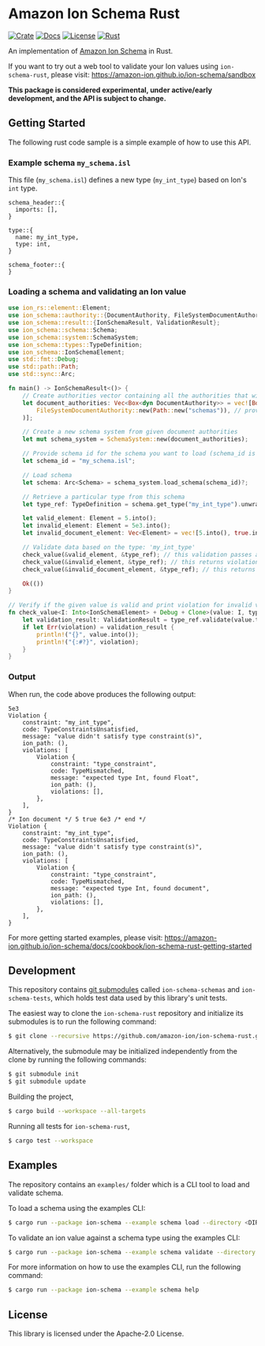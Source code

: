 # Amazon Ion Schema Rust
[![Crate](https://img.shields.io/crates/v/ion-schema.svg)](https://crates.io/crates/ion-schema)
[![Docs](https://docs.rs/ion-schema/badge.svg)](https://docs.rs/ion-schema/latest/ion_schema/)
[![License](https://img.shields.io/hexpm/l/plug.svg)](https://github.com/amazon-ion/ion-schema-rust/blob/main/LICENSE)
[![Rust](https://github.com/amazon-ion/ion-schema-rust/workflows/CI%20Build/badge.svg)](https://github.com/amazon-ion/ion-schema-rust/actions?query=workflow%3A%22CI+Build%22)

An implementation of [Amazon Ion Schema](https://amazon-ion.github.io/ion-schema) in Rust.

If you want to try out a web tool to validate your Ion values using `ion-schema-rust`, please visit: https://amazon-ion.github.io/ion-schema/sandbox

**This package is considered experimental, under active/early development, and the API is subject to change.**

## Getting Started

The following rust code sample is a simple example of how to use this API.

### Example schema `my_schema.isl`

This file (`my_schema.isl`) defines a new type (`my_int_type`) based on Ion's `int` type.
```
schema_header::{
  imports: [],
}

type::{
  name: my_int_type,
  type: int,
}

schema_footer::{
}
```

### Loading a schema and validating an Ion value
```rust
use ion_rs::element::Element;
use ion_schema::authority::{DocumentAuthority, FileSystemDocumentAuthority};
use ion_schema::result::{IonSchemaResult, ValidationResult};
use ion_schema::schema::Schema;
use ion_schema::system::SchemaSystem;
use ion_schema::types::TypeDefinition;
use ion_schema::IonSchemaElement;
use std::fmt::Debug;
use std::path::Path;
use std::sync::Arc;

fn main() -> IonSchemaResult<()> {
    // Create authorities vector containing all the authorities that will be used to load a schema based on schema id
    let document_authorities: Vec<Box<dyn DocumentAuthority>> = vec![Box::new(
        FileSystemDocumentAuthority::new(Path::new("schemas")), // provide a path to the authority base folder containing schemas
    )];

    // Create a new schema system from given document authorities
    let mut schema_system = SchemaSystem::new(document_authorities);

    // Provide schema id for the schema you want to load (schema_id is the schema file name here)
    let schema_id = "my_schema.isl";

    // Load schema
    let schema: Arc<Schema> = schema_system.load_schema(schema_id)?;

    // Retrieve a particular type from this schema
    let type_ref: TypeDefinition = schema.get_type("my_int_type").unwrap();

    let valid_element: Element = 5.into();
    let invalid_element: Element = 5e3.into();
    let invalid_document_element: Vec<Element> = vec![5.into(), true.into(), 6e3.into()];

    // Validate data based on the type: 'my_int_type'
    check_value(&valid_element, &type_ref); // this validation passes as the value satisfies integer type constraint
    check_value(&invalid_element, &type_ref); // this returns violation as 'my_int_type' expects an integer value
    check_value(&invalid_document_element, &type_ref); // this returns violation as 'my_int_type' expects an integer value

    Ok(())
}

// Verify if the given value is valid and print violation for invalid value
fn check_value<I: Into<IonSchemaElement> + Debug + Clone>(value: I, type_ref: &TypeDefinition) {
    let validation_result: ValidationResult = type_ref.validate(value.to_owned());
    if let Err(violation) = validation_result {
        println!("{}", value.into());
        println!("{:#?}", violation);
    }
}
```

### Output
When run, the code above produces the following output:
```
5e3
Violation {
    constraint: "my_int_type",
    code: TypeConstraintsUnsatisfied,
    message: "value didn't satisfy type constraint(s)",
    ion_path: (),
    violations: [
        Violation {
            constraint: "type_constraint",
            code: TypeMismatched,
            message: "expected type Int, found Float",
            ion_path: (),
            violations: [],
        },
    ],
}
/* Ion document */ 5 true 6e3 /* end */
Violation {
    constraint: "my_int_type",
    code: TypeConstraintsUnsatisfied,
    message: "value didn't satisfy type constraint(s)",
    ion_path: (),
    violations: [
        Violation {
            constraint: "type_constraint",
            code: TypeMismatched,
            message: "expected type Int, found document",
            ion_path: (),
            violations: [],
        },
    ],
}
```

For more getting started examples, please visit: https://amazon-ion.github.io/ion-schema/docs/cookbook/ion-schema-rust-getting-started

## Development

This repository contains [git submodules](https://git-scm.com/docs/git-submodule)
called `ion-schema-schemas` and `ion-schema-tests`, which holds test data used by
this library's unit tests.

The easiest way to clone the `ion-schema-rust` repository and initialize its submodules
is to run the following command:

```bash
$ git clone --recursive https://github.com/amazon-ion/ion-schema-rust.git ion-schema-rust
```

Alternatively, the submodule may be initialized independently from the clone
by running the following commands:

```bash
$ git submodule init
$ git submodule update
```

Building the project,
```bash
$ cargo build --workspace --all-targets
```

Running all tests for `ion-schema-rust`,
```bash
$ cargo test --workspace
```

## Examples

The repository contains an `examples/` folder which is a CLI tool to load and validate schema.

To load a schema using the examples CLI:
```bash
$ cargo run --package ion-schema --example schema load --directory <DIRECTORY> --schema <SCHEMA_FILE> 
```

To validate an ion value against a schema type using the examples CLI:
```bash
$ cargo run --package ion-schema --example schema validate --directory <DIRECTORY> --schema <SCHEMA_FILE> --input <INPUT_FILE> --type <TYPE>
```

For more information on how to use the examples CLI, run the following command:
```bash
$ cargo run --package ion-schema --example schema help  
```

## License

This library is licensed under the Apache-2.0 License.

